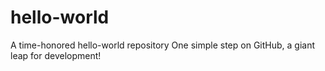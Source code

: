 # hello-world
A time-honored hello-world repository
One simple step on GitHub, a giant leap for development!
